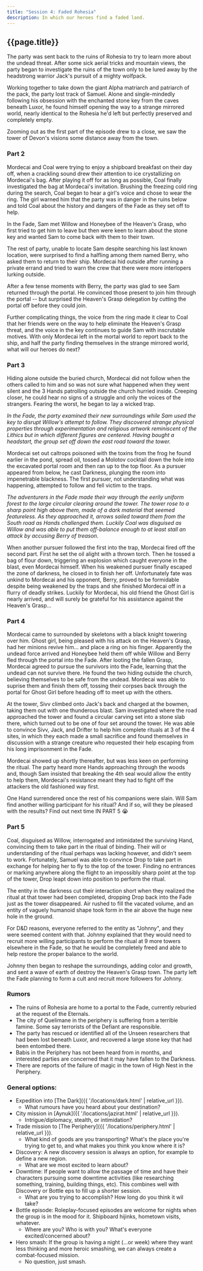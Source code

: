 ```yaml
---
title: "Session 4: Faded Rohesia"
description: In which our heroes find a faded land.
---
```


## {{page.title}}

The party was sent back to the ruins of Rohesia to try to learn more about the undead threat. After some sick aerial tricks and mountain views, the party began to investigate the ruins of the town only to be lured away by the headstrong warrior Jack's pursuit of a mighty wolfpack.

Working together to take down the giant Alpha matriarch and patriarch of the pack, the party lost track of Samuel. Alone and single-mindedly following his obsession with the enchanted stone key from the caves beneath Luxor, he found himself opening the way to a strange mirrored world, nearly identical to the Rohesia he'd left but perfectly preserved and completely empty.

Zooming out as the first part of the episode drew to a close, we saw the tower of Devon's visions some distance away from the town.

### Part 2

Mordecai and Coal were trying to enjoy a shipboard breakfast on their day off, when a crackling sound drew their attention to ice crystallizing on Mordecai's bag. After playing it off for as long as possible, Coal finally investigated the bag at Mordecai's invitation. Brushing the freezing cold ring during the search, Coal began to hear a girl's voice and chose to wear the ring. The girl warned him that the party was in danger in the ruins below and told Coal about the history and dangers of the Fade as they set off to help.

In the Fade, Sam met Willow and Honeybee of the Heaven's Grasp, who first tried to get him to leave but then were keen to learn about the stone key and wanted Sam to come back with them to their town.

The rest of party, unable to locate Sam despite searching his last known location, were surprised to find a halfling among them named Berry, who asked them to return to their ship. Mordecai hid outside after running a private errand and tried to warn the crew that there were more interlopers lurking outside.

After a few tense moments with Berry, the party was glad to see Sam returned through the portal. He convinced those present to join him through the portal -- but surprised the Heaven's Grasp delegation by cutting the portal off before they could join.

Further complicating things, the voice from the ring made it clear to Coal that her friends were on the way to help eliminate the Heaven's Grasp threat, and the voice in the key continues to guide Sam with inscrutable motives. With only Mordecai left in the mortal world to report back to the ship, and half the party finding themselves in the strange mirrored world, what will our heroes do next?

### Part 3

Hiding alone outside the buried church, Mordecai did not follow when the others called to him and so was not sure what happened when they went silent and the 3 Hands patrolling outside the church hurried inside. Creeping closer, he could hear no signs of a struggle and only the voices of the strangers. Fearing the worst, he began to lay a wicked trap.

_In the Fade, the party examined their new surroundings while Sam used the key to disrupt Willow's attempt to follow. They discovered strange physical properties through experimentation and religious artwork reminiscent of the Lithics but in which different figures are centered. Having bought a headstart, the group set off down the east road toward the tower._

Mordecai set out caltrops poisoned with the toxins from the frog he found earlier in the pond, spread oil, tossed a Molotov cocktail down the hole into the excavated portal room and then ran up to the top floor. As a pursuer appeared from below, he cast Darkness, plunging the room into impenetrable blackness. The first pursuer, not understanding what was happening, attempted to follow and fell victim to the traps.

_The adventurers in the Fade made their way through the eerily uniform forest to the large circular clearing around the tower. The tower rose to a sharp point high above them, made of a dark material that seemed featureless. As they approached it, arrows sailed toward them from the South road as Hands challenged them. Luckily Coal was disguised as Willow and was able to put them off-balance enough to at least stall an attack by accusing Berry of treason._

When another pursuer followed the first into the trap, Mordecai fired off the second part. First he set the oil alight with a thrown torch. Then he tossed a bag of flour down, triggering an explosion which caught everyone in the blast, even Mordecai himself. When his weakened pursuer finally escaped the zone of darkness, he closed in to finish her off. Unfortunately fate was unkind to Mordecai and his opponent, Berry, proved to be formidable despite being weakened by the traps and she finished Mordecai off in a flurry of deadly strikes. Luckily for Mordecai, his old friend the Ghost Girl is nearly arrived, and will surely be grateful for his assistance against the Heaven's Grasp...

### Part 4

Mordecai came to surrounded by skeletons with a black knight towering over him. Ghost girl, being pleased with his attack on the Heaven's Grasp, had her minions revive him... and place a ring on his finger. Apparently the undead force arrived and Honeybee held them off while Willow and Berry fled through the portal into the Fade. After looting the fallen Grasp, Mordecai agreed to pursue the survivors into the Fade, learning that the undead can not survive there. He found the two hiding outside the church, believing themselves to be safe from the undead. Mordecai was able to suprise them and finish them off, tossing their corpses back through the portal for Ghost Girl before heading off to meet up with the others.

At the tower, Sivv climbed onto Jack's back and charged at the bowmen, taking them out with one thunderous blast. Sam investigated where the road approached the tower and found a circular carving set into a stone slab there, which turned out to be one of four set around the tower. He was able to convince Sivv, Jack, and Drifter to help him complete rituals at 3 of the 4 sites, in which they each made a small sacrifice and found themselves in discussion with a strange creature who requested their help escaping from his long imprisonment in the Fade.

Mordecai showed up shortly thereafter, but was less keen on performing the ritual. The party heard more Hands approaching through the woods and, though Sam insisted that breaking the 4th seal would allow the entity to help them, Mordecai's resistance meant they had to fight off the attackers the old fashioned way first.

One Hand surrendered once the rest of his companions were slain. Will Sam find another willing participant for his ritual? And if so, will they be pleased with the results? Find out next time IN PART 5 😭

### Part 5

Coal, disguised as Willow, interrogated and intimidated the surviving Hand, convincing them to take part in the ritual of binding. Their will or understanding of the ritual perhaps was lacking however, and didn't seem to work. Fortunately, Samuel was able to convince Drop to take part in exchange for helping her to fly to the top of the tower. Finding no entrances or marking anywhere along the flight to an impossibly sharp point at the top of the tower, Drop leapt down into position to perform the ritual.

The entity in the darkness cut their interaction short when they realized the ritual at that tower had been completed, dropping Drop back into the Fade just as the tower disappeared. Air rushed to fill the vacated volume, and an entity of vaguely humanoid shape took form in the air above the huge new hole in the ground.

For D&D reasons, everyone referred to the entity as "Johnny", and they were seemed content with that. Johnny explained that they would need to recruit more willing participants to perform the ritual at 9 more towers elsewhere in the Fade, so that he would be completely freed and able to help restore the proper balance to the world.

Johnny then began to reshape the surroundings, adding color and growth, and sent a wave of earth of destroy the Heaven's Grasp town. The party left the Fade planning to form a cult and recruit more followers for Johnny.

### Rumors
* The ruins of Rohesia are home to a portal to the Fade, currently reburied at the request of the Eternals.
* The city of Quelimane in the periphery is suffering from a terrible famine. Some say terrorists of the Defiant are responsible.
* The party has rescued or identified all of the Unseen researchers that had been lost beneath Luxor, and recovered a large stone key that had been entombed there.
* Babis in the Periphery has not been heard from in months, and interested parties are concerned that it may have fallen to the Darkness.
* There are reports of the failure of magic in the town of High Nest in the Periphery.

### General options:
* Expedition into [The Dark]({{ '/locations/dark.html' | relative_url }}).
  * What rumours have you heard about your destination?
* City mission in [Aynuk]({{ '/locations/jazirat.html' | relative_url }}).
  * Intrigue/diplomacy, stealth, or intimidation?
* Trade mission to [The Periphery]({{ '/locations/periphery.html' | relative_url }}).
  * What kind of goods are you transporting? What's the place you're trying to get to, and what makes you think you know where it is?
* Discovery: A new discovery session is always an option, for example to define a new region.
  * What are we most excited to learn about?
* Downtime: If people want to allow the passage of time and have their characters pursuing some downtime activities (like researching something, training, building things, etc). This combines well with Discovery or Bottle eps to fill up a shorter session.
  * What are you trying to accomplish? How long do you think it wil take?
* Bottle episode: Roleplay-focused episodes are welcome for nights when the group is in the mood for it. Shipboard hijinks, hometown visits, whatever.
  * Where are you? Who is with you? What's everyone excited/concerned about?
* Hero smash: If the group is having a night (...or week) where they want less thinking and more heroic smashing, we can always create a combat-focused mission.
  * No question, just smash.
